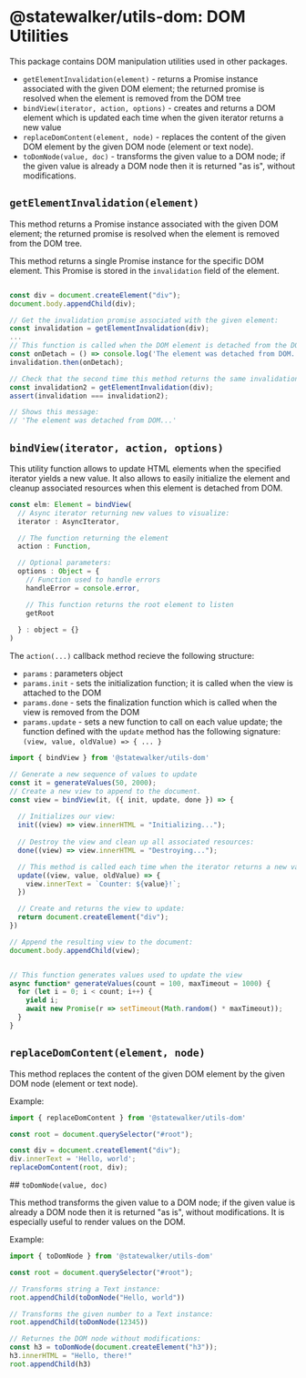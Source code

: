 # @statewalker/utils-dom: DOM Utilities

This package contains DOM manipulation utilities used in other packages.
* `getElementInvalidation(element)` - returns a Promise instance associated with the given DOM element; the returned promise is resolved when the element is removed from the DOM tree 
* `bindView(iterator, action, options)` - creates and returns a DOM element which is updated each time when the given iterator returns a new value
* `replaceDomContent(element, node)` - replaces the content of the given DOM element by the given DOM node (element or text node).
* `toDomNode(value, doc)` - transforms the given value to a DOM node; if the given value is already a DOM node then it is returned "as is", without modifications.


## `getElementInvalidation(element)`

This method returns a Promise instance associated with the given DOM element; the returned promise is resolved when the element is removed from the DOM tree.

This method returns a single Promise instance for the specific DOM element. This Promise is stored in the `invalidation` field of the element.


```javascript

const div = document.createElement("div");
document.body.appendChild(div);

// Get the invalidation promise associated with the given element:
const invalidation = getElementInvalidation(div);
...
// This function is called when the DOM element is detached from the DOM tree:
const onDetach = () => console.log('The element was detached from DOM...');
invalidation.then(onDetach);

// Check that the second time this method returns the same invalidation instance:
const invalidation2 = getElementInvalidation(div);
assert(invalidation === invalidation2);

// Shows this message:
// 'The element was detached from DOM...'
```



## `bindView(iterator, action, options)`

This utility function allows to update HTML elements when the specified iterator yields a new value.
It also allows to easily initialize the element and cleanup associated resources when this element is detached from DOM.


```javascript
const elm: Element = bindView(
  // Async iterator returning new values to visualize:
  iterator : AsyncIterator,

  // The function returning the element
  action : Function,

  // Optional parameters:
  options : Object = {
    // Function used to handle errors
    handleError = console.error,

    // This function returns the root element to listen
    getRoot
    
  } : object = {}
)
```

The `action(...)` callback method recieve the following structure:
* `params` : parameters object
* `params.init` - sets the initialization function; it is called when the view is attached to the DOM
* `params.done` - sets the finalization function which is called when the view is removed from the DOM
* `params.update` - sets a new function to call on each value update; the function defined with the `update` method has the following signature: `(view, value, oldValue) => { ... }`


```javascript
import { bindView } from '@statewalker/utils-dom'

// Generate a new sequence of values to update
const it = generateValues(50, 2000);
// Create a new view to append to the document.
const view = bindView(it, ({ init, update, done }) => {
  
  // Initializes our view:
  init((view) => view.innerHTML = "Initializing...");
  
  // Destroy the view and clean up all associated resources:
  done((view) => view.innerHTML = "Destroying...");

  // This method is called each time when the iterator returns a new value:
  update((view, value, oldValue) => {
    view.innerText = `Counter: ${value}!`;
  })

  // Create and returns the view to update:
  return document.createElement("div");
})

// Append the resulting view to the document:
document.body.appendChild(view);


// This function generates values used to update the view
async function* generateValues(count = 100, maxTimeout = 1000) {
  for (let i = 0; i < count; i++) {
    yield i;
    await new Promise(r => setTimeout(Math.random() * maxTimeout));
  }
}

```

## `replaceDomContent(element, node)` 

This method replaces the content of the given DOM element by the given DOM node (element or text node).

Example:
```javascript
import { replaceDomContent } from '@statewalker/utils-dom'

const root = document.querySelector("#root");

const div = document.createElement("div");
div.innerText = 'Hello, world';
replaceDomContent(root, div);

```

## `toDomNode(value, doc)`

This method transforms the given value to a DOM node; if the given value is already a DOM node then it is returned "as is", without modifications. It is especially useful to render values on the DOM.

Example:
```javascript
import { toDomNode } from '@statewalker/utils-dom'

const root = document.querySelector("#root");

// Transforms string a Text instance:
root.appendChild(toDomNode("Hello, world")) 

// Transforms the given number to a Text instance:
root.appendChild(toDomNode(12345)) 

// Returnes the DOM node without modifications: 
const h3 = toDomNode(document.createElement("h3"));
h3.innerHTML = "Hello, there!"
root.appendChild(h3)

```